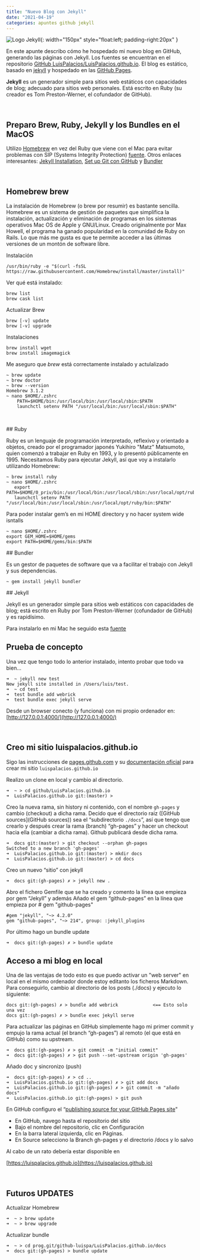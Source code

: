 ```yaml
---
title: "Nuevo Blog con Jekyll"
date: "2021-04-19"
categories: apuntes github jekyll
---
```


![Logo Jekyll](/assets/img/post/logo-jekyll.png){: width="150px" style="float:left; padding-right:20px" } 

En este apunte describo cómo he hospedado mi nuevo blog en GitHub, generando las páginas con Jekyll. Los fuentes se encuentran en el repositorio [GitHub LuisPalacios/LuisPalacios.github.io](https://github.com/LuisPalacios/LuisPalacios.github.io). El blog es estático, basado en [jekyll](http://jekyllrb.com) y hospedado en las [GitHub Pages](https://pages.github.com). 

**Jekyll** es un generador simple para sitios web estáticos con capacidades de blog; adecuado para sitios web personales. Está escrito en Ruby (su creador es Tom Preston-Werner, el cofundador de GitHub).



<br/>

## Preparo Brew, Ruby, Jekyll y los Bundles en el MacOS

Utilizo [Homebrew](https://brew.sh/index_es) en vez del Ruby que viene con el Mac para evitar problemas con SIP (Systems Integrity Protection) [fuente](https://jekyllrb.com/docs/troubleshooting/#jekyll--macos). Otros enlaces interesantes: [Jekyll Installation](https://jekyllrb.com/docs/installation/), [Set up Git con GitHub](https://docs.github.com/en/articles/set-up-git) y [Bundler](https://bundler.io)

<br/>

## Homebrew brew

La instalación de Homebrew (o brew por resumir) es bastante sencilla. Homebrew es un sistema de gestión de paquetes que simplifica la instalación, actualización y eliminación de programas en los sistemas operativos Mac OS de Apple y GNU/Linux. Creado originalmente por Max Howell, el programa ha ganado popularidad en la comunidad de Ruby on Rails. Lo que más me gusta es que te permite acceder a las últimas versiones de un montón de software libre.

Instalación
```
/usr/bin/ruby -e "$(curl -fsSL https://raw.githubusercontent.com/Homebrew/install/master/install)"
```

Ver qué está instalado:
```
brew list
brew cask list
```

Actualizar Brew
```
brew [-v] update
brew [-v] upgrade
```

Instalaciones
```
brew install wget
brew install imagemagick
```

Me aseguro que *brew* está correctamente instalado y actulalizado
```
~ brew update
~ brew doctor
~ brew --version
Homebrew 3.1.2
~ nano $HOME/.zshrc
	PATH=$HOME/bin:/usr/local/bin:/usr/local/sbin:$PATH
    launchctl setenv PATH "/usr/local/bin:/usr/local/sbin:$PATH"
```

<br/>

## Ruby

Ruby es un lenguaje de programación interpretado, reflexivo y orientado a objetos, creado por el programador japonés Yukihiro "Matz" Matsumoto, quien comenzó a trabajar en Ruby en 1993, y lo presentó públicamente en 1995. Necesitamos Ruby para ejecutar Jekyll, así que voy a instalarlo utilizando Homebrew:

```
~ brew install ruby
~ nano $HOME/.zshrc
   export PATH=$HOME/0_priv/bin:/usr/local/bin:/usr/local/sbin:/usr/local/opt/ruby/bin:$PATH
   launchctl setenv PATH "/usr/local/bin:/usr/local/sbin:/usr/local/opt/ruby/bin:$PATH"
```

Para poder instalar gem’s en mi HOME directory y no hacer system wide isntalls

```
~ nano $HOME/.zshrc
export GEM_HOME=$HOME/gems
export PATH=$HOME/gems/bin:$PATH
```

## Bundler

Es un gestor de paquetes de software que va a facilitar el trabajo con Jekyll y sus dependencias. 

```
~ gem install jekyll bundler
```

## Jekyll

Jekyll es un generador simple para sitios web estáticos con capacidades de blog; está escrito en Ruby por Tom Preston-Werner (cofundador de GitHub) y es rapidísimo. 

Para instalarlo en mi Mac he seguido esta [fuente](https://jekyllrb.com/docs/troubleshooting/#jekyll--macos)


## Prueba de concepto

Una vez que tengo todo lo anterior instalado, intento probar que todo va bien... 

```
➜  ~ jekyll new test
New jekyll site installed in /Users/luis/test.
➜  ~ cd test
➜  test bundle add webrick
➜  test bundle exec jekyll serve
```

Desde un browser conecto (y funciona) con mi propio ordenador en: [http://127.0.0.1:4000/](http://127.0.0.1:4000/)

<br/>

## Creo mi sitio luispalacios.github.io 

Sigo las instrucciones de [pages.github.com](https://pages.github.com) y su [documentación oficial](https://docs.github.com/en/pages/setting-up-a-github-pages-site-with-jekyll/creating-a-github-pages-site-with-jekyll) para crear mi sitio `luispalacios.github.io`

Realizo un clone en local y cambio al directorio.

```
➜  ~ > cd github/LuisPalacios.github.io
➜  LuisPalacios.github.io git:(master) >
````

Creo la nueva rama, sin history ni contenido, con el nombre `gh-pages` y cambio (checkout) a dicha rama. Decido que el directorio raiz ([GitHub sources](GitHub sources)) sea el “subdirectorio `./docs`”, así que tengo que crearlo y después crear la rama (branch) “gh-pages” y hacer un checkout hacia ella (cambiar a dicha rama). Github publicará desde dicha rama.

```
➜  docs git:(master) > git checkout --orphan gh-pages
Switched to a new branch 'gh-pages'
➜  LuisPalacios.github.io git:(master) > mkdir docs 
➜  LuisPalacios.github.io git:(master) > cd docs 
```

Creo un nuevo “sitio” con jekyll

```
➜  docs git:(gh-pages) ✗ > jekyll new .
```

Abro el fichero Gemfile que se ha creado y comento la línea que empieza por gem “Jekyll” y además Añado el gem “github-pages” en la línea que empieza por # gem "github-pages"

```
#gem "jekyll", "~> 4.2.0"
gem "github-pages", "~> 214", group: :jekyll_plugins
```

Por último hago un bundle update

```
➜  docs git:(gh-pages) ✗ > bundle update
```


## Acceso a mi blog en local

Una de las ventajas de todo esto es que puedo activar un "web server" en local en el mismo ordenador donde estoy editanto los ficheros Markdown. Para conseguirlo, cambio al directorio de los posts (./docs) y ejecuto lo siguiente: 

```
docs git:(gh-pages) ✗ > bundle add webrick             <== Esto solo una vez
docs git:(gh-pages) ✗ > bundle exec jekyll serve
```

Para actualizar las páginas en GitHub simplemente hago mi primer commit y empujo la rama actual (el branch “gh-pages”) al remoto (el que está en GitHub) como su upstream.

```
➜  docs git:(gh-pages) ✗ > git commit -m "initial commit"
➜  docs git:(gh-pages) ✗ > git push --set-upstream origin 'gh-pages'
```

Añado doc y sincronizo (push)

```
➜  docs git:(gh-pages) ✗ > cd ..
➜  LuisPalacios.github.io git:(gh-pages) ✗ > git add docs
➜  LuisPalacios.github.io git:(gh-pages) ✗ > git commit -m "añado docs"
➜  LuisPalacios.github.io git:(gh-pages) > git push
```

En GitHub configuro el “[publishing source for your GitHub Pages site](https://docs.github.com/en/articles/configuring-a-publishing-source-for-your-github-pages-site#choosing-a-publishing-source)"

- En GitHub, navego hasta el repositorio del sitio
- Bajo el nombre del repositorio, clic en Configuración
- En la barra lateral izquierda, clic en Páginas.
- En Source selecciono la Branch gh-pages y el directorio /docs y lo salvo

Al cabo de un rato debería estar disponible en

[https://luispalacios.github.io](https://luispalacios.github.io)


<br/>


## Futuros UPDATES

Actualizar Homebrew

```
➜  ~ > brew update
➜  ~ > brew upgrade
```

Actualizar bundle

```
➜  ~ > cd prog.git/github-luispa/LuisPalacios.github.io/docs
➜  docs git:(gh-pages) > bundle update
```
